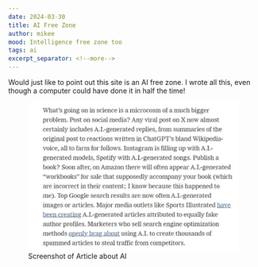 ```yaml
---
date: 2024-03-30
title: AI Free Zone
author: mikee
mood: Intelligence free zone too
tags: ai 
excerpt_separator: <!--more-->
---
```

Would just like to point out this site is an AI free zone. I wrote all this, even though a computer could have done it in half the time!

<figure class="max-w-lg">
<img src="/assets/images/2024/bafkreieu4tnjseazjy7vs5al3w6d3esnfab2loft7kbhstjcnbflma6zge.jpg" class="object-contain max-w-full rounded-sm">
<figcaption class="mt-2 text-sm text-center">Screenshot of Article about AI</figcaption>
</figure>